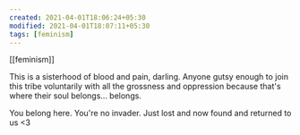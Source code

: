 ```yaml
---
created: 2021-04-01T18:06:24+05:30
modified: 2021-04-01T18:07:11+05:30
tags: [feminism]
---
```

[[feminism]]

 This is a sisterhood of blood and pain, darling. Anyone gutsy enough to join this tribe voluntarily with all the grossness and oppression because that's where their soul belongs... belongs.


You belong here. You're no invader. Just lost and now found and returned to us <3 
